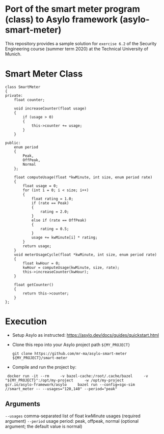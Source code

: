 # Port of the smart meter program (class) to Asylo framework (asylo-smart-meter)
This repository provides a sample solution for `exercise 6.2` of the Security Engineering course (summer term 2020) at the Technical University of Munich.

# Smart Meter Class
```
class SmartMeter
{
private:
    float counter;

    void increaseCounter(float usage)
    {
        if (usage > 0)
        {
            this->counter += usage;
        }
    }

public:
    enum period
    {
        Peak,
        OffPeak,
        Normal
    };

    float computeUsage(float *kwMinute, int size, enum period rate)
    {
        float usage = 0;
        for (int i = 0; i < size; i++)
        {
            float rating = 1.0;
            if (rate == Peak)
            {
                rating = 2.0;
            }
            else if (rate == OffPeak)
            {
                rating = 0.5;
            }
            usage += kwMinute[i] * rating;
        }
        return usage;
    }
    void meterUsageCycle(float *kwMinute, int size, enum period rate)
    {
        float kwHour = 0;
        kwHour = computeUsage(kwMinute, size, rate);
        this->increaseCounter(kwHour);
    }

    float getCounter()
    {
        return this->counter;
    }
};
```
# Execution 
- Setup Asylo as instructed: https://asylo.dev/docs/guides/quickstart.html 
- Clone this repo into your Asylo project path `${MY_PROJECT}`

  ```git clone https://github.com/mr-ma/asylo-smart-meter ${MY_PROJECT}/smart-meter```
- Compile and run the project by:
```
 docker run -it --rm     -v bazel-cache:/root/.cache/bazel     -v "${MY_PROJECT}":/opt/my-project     -w /opt/my-project     gcr.io/asylo-framework/asylo     bazel run --config=sgx-sim //smart_meter -- --usages="120,140" --period="peak"

```
## Arguments
`--usages` comma-separated list of float kwMinute usages (required argument)
`--period` usage period: peak, offpeak, normal (optional argument; the default value is normal)
